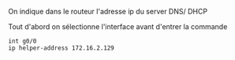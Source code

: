 
On indique dans le routeur l'adresse ip du server DNS/ DHCP

Tout d'abord on sélectionne l'interface avant d'entrer la commande

```
int g0/0
ip helper-address 172.16.2.129
```
